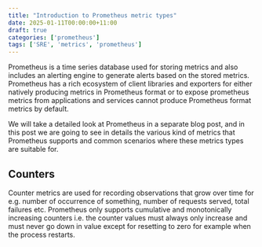 ```yaml
---
title: "Introduction to Prometheus metric types"
date: 2025-01-11T00:00:00+11:00
draft: true
categories: ['prometheus']
tags: ['SRE', 'metrics', 'prometheus']
---
```


Prometheus is a time series database used for storing metrics and also includes an alerting engine to generate alerts
based on the stored metrics. Prometheus has a rich ecosystem of client libraries and exporters
for either natively producing metrics in Prometheus format or to expose prometheus metrics from applications and services
cannot produce Prometheus format metrics by default.

We will take a detailed look at Prometheus in a separate blog post, and in this post we are going to see in details
the various kind of metrics that Prometheus supports and common scenarios where these metrics types are suitable for.

## Counters

Counter metrics are used for recording observations that grow over time for e.g. number of occurrence of something,
number of requests served, total failures etc. Prometheus only supports cumulative and monotonically increasing counters
i.e. the counter values must always only increase and must never go down in value except for resetting to zero for example
when the process restarts.
